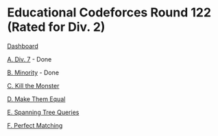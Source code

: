 # Educational Codeforces Round 122 (Rated for Div. 2)

[Dashboard](https://codeforces.com/contest/1633)

[A. Div. 7](https://codeforces.com/contest/1633/problem/A) - Done

[B. Minority](https://codeforces.com/contest/1633/problem/B) - Done

[C. Kill the Monster](https://codeforces.com/contest/1633/problem/C)

[D. Make Them Equal](https://codeforces.com/contest/1633/problem/D)

[E. Spanning Tree Queries](https://codeforces.com/contest/1633/problem/E)

[F. Perfect Matching](https://codeforces.com/contest/1633/problem/F)
